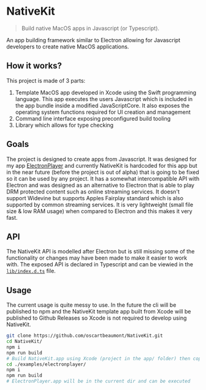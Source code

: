 # NativeKit

> Build native MacOS apps in Javascript (or Typescript).

An app building framework similar to Electron allowing for Javascript developers to create native MacOS applications.

## How it works?

This project is made of 3 parts:

1. Template MacOS app developed in Xcode using the Swift programming language. This app executes the users Javascript which is included in the app bundle inside a modified JavaScriptCore. It also exposes the operating system functions required for UI creation and management
2. Command line interface exposing preconfigured build tooling
3. Library which allows for type checking

## Goals

The project is designed to create apps from Javascript. It was designed for my app [ElectronPlayer](https://github.com/oscartbeaumont/ElectronPlayer) and currently NativeKit is hardcoded for this app but in the near future (before the project is out of alpha) that is going to be fixed so it can be used by any project. It has a somewhat intercompatible API with Electron and was designed as an alternative to Electron that is able to play DRM protected content such as online streaming services. It doesn't support Widevine but supports Apples Fairplay standard which is also supported by common streaming services. It is very lightweight (small file size & low RAM usage) when compared to Electron and this makes it very fast.

## API

The NativeKit API is modelled after Electron but is still missing some of the functionality or changes may have been made to make it easier to work with. The exposed API is declared in Typescript and can be viewied in the [`lib/index.d.ts`](lib/index.d.ts) file.

## Usage

The current usage is quite messy to use. In the future the cli will be published to npm and the NativeKit template app built from Xcode will be published to Github Releases so Xcode is not required to develop using NativeKit.

```bash
git clone https://github.com/oscartbeaumont/NativeKit.git
cd NativeKit/
npm i
npm run build
# Build NativeKit.app using Xcode (project in the app/ folder) then copy it to this dist/cli/ directory
cd ./examples/electronplayer/
npm i
npm run build
# ElectronPlayer.app will be in the current dir and can be executed
```
